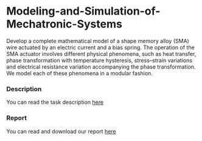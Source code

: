 # Modeling-and-Simulation-of-Mechatronic-Systems
Develop a complete mathematical model of a shape memory alloy (SMA) wire actuated by an electric current and a bias spring. The operation of the SMA actuator involves different physical phenomena, such as heat transfer, phase transformation with temperature hysteresis, stress–strain variations and electrical resistance variation accompanying the phase transformation. We model each of these phenomena in a modular fashion.
### Description
You can read the task description [here]()

### Report
You can read and download our report [here](https://github.com/NicholasBaraghini/Modeling-and-Simulation-of-Mechatronic-Systems/blob/main/MSMS_report.pdf)
